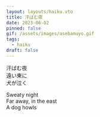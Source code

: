 ```yaml
---
layout: layouts/haiku.vto
title: 汗ばむ夜
date: 2023-06-02
pinned: false
gif: /assets/images/asebamuyo.gif
tags:
  - haiku
draft: false
---
```


<!-- jp -->

汗ばむ夜
<br> 遠い東に
<br> 犬が泣く

<!-- endjp -->

<!-- en -->

Sweaty night
<br> Far away, in the east
<br> A dog howls

<!-- enden -->
